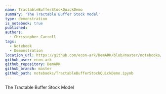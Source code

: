 ```yaml
---
name: TractableBufferStockQuickDemo
summary: 'The Tractable Buffer Stock Model'
type: demonstration
is_notebook: true
published:
authors:
  - Christopher Carroll
tags:
  - Notebook
  - Demonstration
location_url: https://github.com/econ-ark/DemARK/blob/master/notebooks/TractableBufferStockQuickDemo.ipynb
github_user: econ-ark
github_repository: DemARK
github_branch: master
github_path: notebooks/TractableBufferStockQuickDemo.ipynb
---
```


The Tractable Buffer Stock Model
